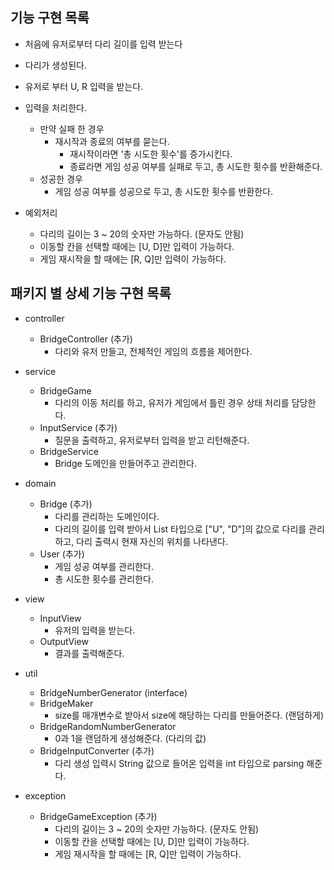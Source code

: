 ## 기능 구현 목록

- 처음에 유저로부터 다리 길이를 입력 받는다
- 다리가 생성된다.
- 유저로 부터 U, R 입력을 받는다.
- 입력을 처리한다.
    - 만약 실패 한 경우
        - 재시작과 종료의 여부를 묻는다.
            - 재시작이라면 '총 시도한 횟수'를 증가시킨다.
            - 종료라면 게임 성공 여부를 실패로 두고, 총 시도한 횟수를 반환해준다.
    - 성공한 경우
        - 게임 성공 여부를 성공으로 두고, 총 시도한 횟수를 반환한다.

- 예외처리
    - 다리의 길이는 3 ~ 20의 숫자만 가능하다. (문자도 안됨)
    - 이동할 칸을 선택할 때에는 [U, D]만 입력이 가능하다.
    - 게임 재시작을 할 때에는 [R, Q]만 입력이 가능하다.

## 패키지 별 상세 기능 구현 목록

- controller
    - BridgeController (추가)
        - 다리와 유저 만들고, 전체적인 게임의 흐름을 제어한다.

- service
    - BridgeGame
        - 다리의 이동 처리를 하고, 유저가 게임에서 틀린 경우 상태 처리를 담당한다.
    - InputService (추가)
        - 질문을 출력하고, 유저로부터 입력을 받고 리턴해준다.
    - BridgeService
        - Bridge 도메인을 만들어주고 관리한다.

- domain
    - Bridge (추가)
        - 다리를 관리하는 도메인이다.
        - 다리의 길이를 입력 받아서 List<String> 타입으로 ["U", "D"]의 값으로 다리를 관리하고, 다리 출력시 현재 자신의 위치를 나타낸다.
    - User (추가)
        - 게임 성공 여부를 관리한다.
        - 총 시도한 횟수를 관리한다.

- view
    - InputView
        - 유저의 입력을 받는다.
    - OutputView
        - 결과를 출력해준다.

- util
    - BridgeNumberGenerator (interface)
    - BridgeMaker
        - size를 매개변수로 받아서 size에 해당하는 다리를 만들어준다. (랜덤하게)
    - BridgeRandomNumberGenerator
        - 0과 1을 랜덤하게 생성해준다. (다리의 값)
    - BridgeInputConverter (추가)
        - 다리 생성 입력시 String 값으로 들어온 입력을 int 타입으로 parsing 해준다.

- exception
    - BridgeGameException (추가)
        - 다리의 길이는 3 ~ 20의 숫자만 가능하다. (문자도 안됨)
        - 이동할 칸을 선택할 때에는 [U, D]만 입력이 가능하다.
        - 게임 재시작을 할 때에는 [R, Q]만 입력이 가능하다.
